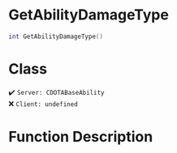 # GetAbilityDamageType
```lua
int GetAbilityDamageType()
```
# Class
✔️ `Server: CDOTABaseAbility`  
❌ `Client: undefined`  

# Function Description


